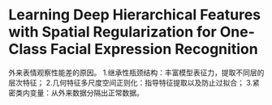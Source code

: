 # Learning Deep Hierarchical Features with Spatial Regularization for One-Class Facial Expression Recognition
外来表情观察性能差的原因。
1.继承性瓶颈结构：丰富模型表征力，提取不同层的层次特征；
2.几何特征多尺度空间正则化：指导特征提取以及防止过拟合；
3.紧密类内变量：从外来数据分隔出正常数据。
